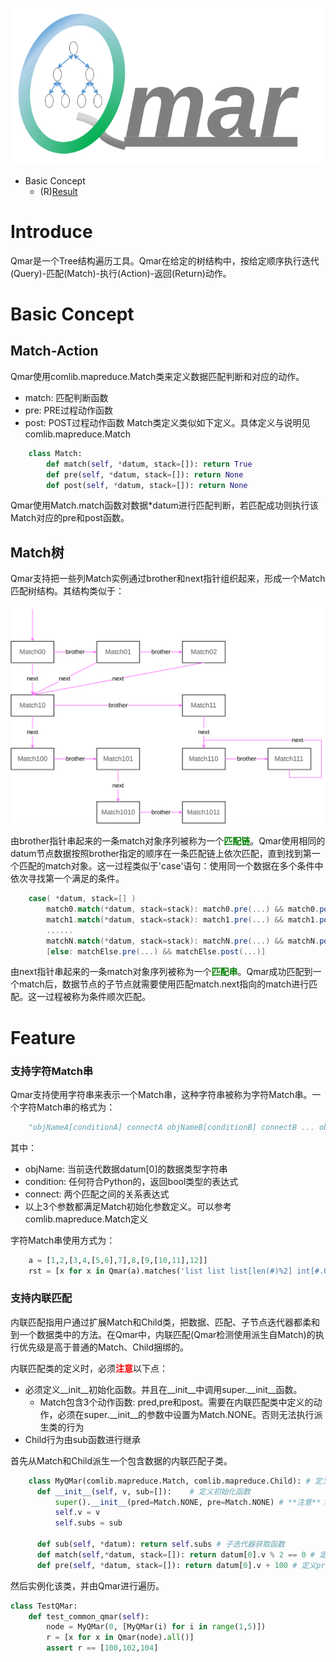 ![Qmar](qmar.svg)

- Basic Concept
  - (R)[Result](result.md)

# Introduce
Qmar是一个Tree结构遍历工具。Qmar在给定的树结构中，按给定顺序执行迭代(Query)-匹配(Match)-执行(Action)-返回(Return)动作。

# Basic Concept
## Match-Action
Qmar使用comlib.mapreduce.Match类来定义数据匹配判断和对应的动作。
- match: 匹配判断函数
- pre: PRE过程动作函数
- post: POST过程动作函数
Match类定义类似如下定义。具体定义与说明见comlib.mapreduce.Match
```python
    class Match:
        def match(self, *datum, stack=[]): return True
        def pre(self, *datum, stack=[]): return None
        def post(self, *datum, stack=[]): return None
```
Qmar使用Match.match函数对数据*datum进行匹配判断，若匹配成功则执行该Match对应的pre和post函数。

## Match树
Qmar支持把一些列Match实例通过brother和next指针组织起来，形成一个Match匹配树结构。其结构类似于：

![MatchTree](MatchTree.svg)

由brother指针串起来的一条match对象序列被称为一个<font color='green'>**匹配链**</font>。Qmar使用相同的datum节点数据按照brother指定的顺序在一条匹配链上依次匹配，直到找到第一个匹配的match对象。这一过程类似于'case'语句：使用同一个数据在多个条件中依次寻找第一个满足的条件。

```scala
    case( *datum, stack=[] )
        match0.match(*datum, stack=stack): match0.pre(...) && match0.post(...)
        match1.match(*datum, stack=stack): match1.pre(...) && match1.post(...)
        ......
        matchN.match(*datum, stack=stack): matchN.pre(...) && matchN.post(...)
        [else: matchElse.pre(...) && matchElse.post(...)]
```

由next指针串起来的一条match对象序列被称为一个<font color='green'>**匹配串**</font>。Qmar成功匹配到一个match后，数据节点的子节点就需要使用匹配match.next指向的match进行匹配。这一过程被称为条件顺次匹配。



# Feature

### 支持字符Match串
Qmar支持使用字符串来表示一个Match串，这种字符串被称为字符Match串。一个字符Match串的格式为：
```python
    "objNameA[conditionA] connectA objNameB[conditionB] connectB ... objNameZ[conditionZ]"
```
其中：
- objName: 当前迭代数据datum[0]的数据类型字符串
- condition: 任何符合Python的，返回bool类型的表达式
- connect: 两个匹配之间的关系表达式
- 以上3个参数都满足Match初始化参数定义。可以参考comlib.mapreduce.Match定义

字符Match串使用方式为：
```python
    a = [1,2,[3,4,[5,6],7],8,[9,[10,11],12]]
    rst = [x for x in Qmar(a).matches('list list list[len(#)%2] int[#.0%2==1]')]
```

### 支持内联匹配
内联匹配指用户通过扩展Match和Child类，把数据、匹配、子节点迭代器都柔和到一个数据类中的方法。在Qmar中，内联匹配(Qmar检测使用派生自Match)的执行优先级是高于普通的Match、Child捆绑的。

内联匹配类的定义时，必须<font color='red'>**注意**</font>以下点：
- 必须定义__init__初始化函数。并且在__init__中调用super.__init__函数。
  - Match包含3个动作函数: pred,pre和post。需要在内联匹配类中定义的动作，必须在super.__init__的参数中设置为Match.NONE。否则无法执行派生类的行为
- Child行为由sub函数进行继承

首先从Match和Child派生一个包含数据的内联匹配子类。
```python
    class MyQMar(comlib.mapreduce.Match, comlib.mapreduce.Child): # 定义派生类
      def __init__(self, v, sub=[]):    # 定义初始化函数
          super().__init__(pred=Match.NONE, pre=Match.NONE) # **注意**：必须派生必须关闭原类定义的函数行为
          self.v = v
          self.subs = sub

      def sub(self, *datum): return self.subs # 子迭代器获取函数
      def match(self,*datum, stack=[]): return datum[0].v % 2 == 0 # 定义Match行为
      def pre(self, *datum, stack=[]): return datum[0].v + 100 # 定义pre行为

```
然后实例化该类，并由Qmar进行遍历。
```python
class TestQMar:
    def test_common_qmar(self):
        node = MyQMar(0, [MyQMar(i) for i in range(1,5)])
        r = [x for x in Qmar(node).all()]
        assert r == [100,102,104]
```
